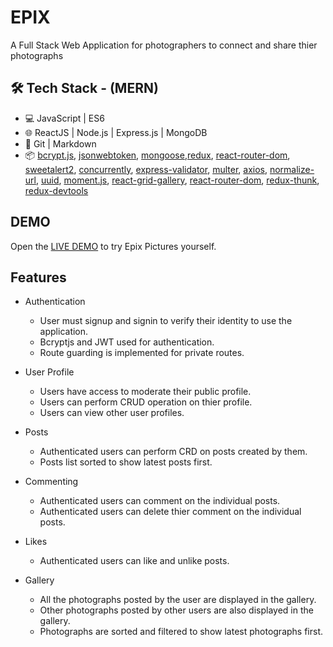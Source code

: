 # EPIX

A Full Stack Web Application for photographers to connect and share thier photographs

## 🛠 Tech Stack - (MERN)

* 💻 JavaScript | ES6
* 🌐 ReactJS | Node.js | Express.js | MongoDB
* 🔧 Git | Markdown
* 📦 [bcrypt.js](https://www.npmjs.com/package/bcryptjs), [jsonwebtoken](https://www.npmjs.com/package/jsonwebtoken), [mongoose](https://www.npmjs.com/package/mongoose),[redux](https://github.com/reduxjs/reduxredux), [react-router-dom](https://www.npmjs.com/package/react-router-dom), [sweetalert2](https://www.npmjs.com/package/sweetalert2), 
[concurrently](https://www.npmjs.com/package/concurrently), [express-validator](https://www.npmjs.com/package/express-validator),
[multer](https://www.npmjs.com/package/multer), [axios](https://www.npmjs.com/package/axios), [normalize-url](https://www.npmjs.com/package/normalize-url), [uuid](https://www.npmjs.com/package/uuid), [moment.js](https://www.npmjs.com/package/moment), [react-grid-gallery](https://www.npmjs.com/package/react-grid-gallery), [react-router-dom](https://www.npmjs.com/package/react-router-dom), [redux-thunk](https://www.npmjs.com/package/redux-thunk), [redux-devtools](https://www.npmjs.com/package/redux-devtools)


## DEMO

Open the [LIVE DEMO](https://epix-pictures.herokuapp.com/) to try Epix Pictures yourself.

## Features

* Authentication
   * User must signup and signin to verify their identity to use the application.
   * Bcryptjs and JWT used for authentication.
   * Route guarding is implemented for private routes.
  
* User Profile 
  * Users have access to moderate their public profile.
  * Users can perform CRUD operation on thier profile.
  * Users can view other user profiles. 

* Posts
  * Authenticated users can perform CRD on posts created by them. 
  * Posts list sorted to show latest posts first.
 
* Commenting
  * Authenticated users can comment on the individual posts.
  * Authenticated users can delete thier comment on the individual posts.
  
* Likes
  * Authenticated users can like and unlike posts.

* Gallery
  * All the photographs posted by the user are displayed in the gallery.
  * Other photographs posted by other users are also displayed in the gallery.
  * Photographs are sorted and filtered to show latest photographs first.
  
 
